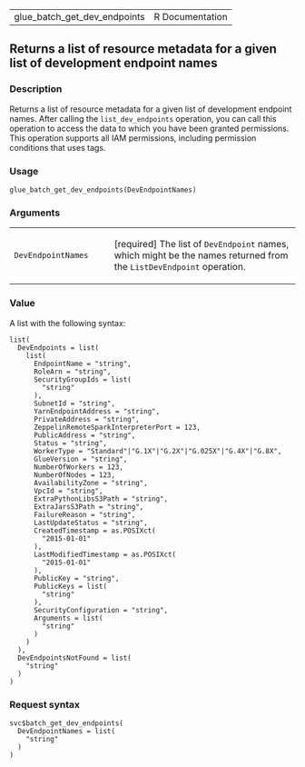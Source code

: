 <table style="width: 100%;">
<tbody>
<tr class="odd">
<td>glue_batch_get_dev_endpoints</td>
<td style="text-align: right;">R Documentation</td>
</tr>
</tbody>
</table>

## Returns a list of resource metadata for a given list of development endpoint names

### Description

Returns a list of resource metadata for a given list of development
endpoint names. After calling the `list_dev_endpoints` operation, you
can call this operation to access the data to which you have been
granted permissions. This operation supports all IAM permissions,
including permission conditions that uses tags.

### Usage

    glue_batch_get_dev_endpoints(DevEndpointNames)

### Arguments

<table>
<colgroup>
<col style="width: 35%" />
<col style="width: 65%" />
</colgroup>
<tbody>
<tr class="odd">
<td><code
id="glue_batch_get_dev_endpoints_:_DevEndpointNames">DevEndpointNames</code></td>
<td><p>[required] The list of <code>DevEndpoint</code> names, which
might be the names returned from the <code>ListDevEndpoint</code>
operation.</p></td>
</tr>
</tbody>
</table>

### Value

A list with the following syntax:

    list(
      DevEndpoints = list(
        list(
          EndpointName = "string",
          RoleArn = "string",
          SecurityGroupIds = list(
            "string"
          ),
          SubnetId = "string",
          YarnEndpointAddress = "string",
          PrivateAddress = "string",
          ZeppelinRemoteSparkInterpreterPort = 123,
          PublicAddress = "string",
          Status = "string",
          WorkerType = "Standard"|"G.1X"|"G.2X"|"G.025X"|"G.4X"|"G.8X",
          GlueVersion = "string",
          NumberOfWorkers = 123,
          NumberOfNodes = 123,
          AvailabilityZone = "string",
          VpcId = "string",
          ExtraPythonLibsS3Path = "string",
          ExtraJarsS3Path = "string",
          FailureReason = "string",
          LastUpdateStatus = "string",
          CreatedTimestamp = as.POSIXct(
            "2015-01-01"
          ),
          LastModifiedTimestamp = as.POSIXct(
            "2015-01-01"
          ),
          PublicKey = "string",
          PublicKeys = list(
            "string"
          ),
          SecurityConfiguration = "string",
          Arguments = list(
            "string"
          )
        )
      ),
      DevEndpointsNotFound = list(
        "string"
      )
    )

### Request syntax

    svc$batch_get_dev_endpoints(
      DevEndpointNames = list(
        "string"
      )
    )
